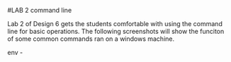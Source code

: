 #LAB 2 command line 

Lab 2 of Design 6 gets the students comfortable with using the command line for basic operations. The following screenshots will show the funciton of some common commands ran on a windows machine. 

env - 
